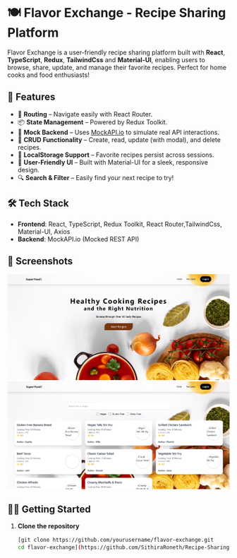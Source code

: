 # 🍽️ Flavor Exchange - Recipe Sharing Platform

Flavor Exchange is a user-friendly recipe sharing platform built with **React**, **TypeScript**, **Redux**, **TailwindCss** and **Material-UI**, enabling users to browse, share, update, and manage their favorite recipes. Perfect for home cooks and food enthusiasts!


## 🚀 Features

- 🧭 **Routing** – Navigate easily with React Router.
- 📦 **State Management** – Powered by Redux Toolkit.
- 🧪 **Mock Backend** – Uses [MockAPI.io](https://mockapi.io/) to simulate real API interactions.
- 📝 **CRUD Functionality** – Create, read, update (with modal), and delete recipes.
- 💾 **LocalStorage Support** – Favorite recipes persist across sessions.
- 🌟 **User-Friendly UI** – Built with Material-UI for a sleek, responsive design.
- 🔍 **Search & Filter** – Easily find your next recipe to try!

## 🛠️ Tech Stack

- **Frontend**: React, TypeScript, Redux Toolkit, React Router,TailwindCss, Material-UI, Axios
- **Backend**: MockAPI.io (Mocked REST API)

## 📸 Screenshots

![Home](src/assets/home.png) 
![RecipeList](src/assets/recipeList.png)

## 🧑‍🍳 Getting Started

1. **Clone the repository**
   ```bash
   [git clone https://github.com/yourusername/flavor-exchange.git
   cd flavor-exchange](https://github.com/SithiraRoneth/Recipe-Sharing-Platform.git)
